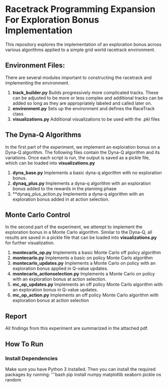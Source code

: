 # Racetrack Programming Expansion For Exploration Bonus Implementation
This repository explores the implementation of an exploration bonus across various algorithms applied to a simple grid world racetrack environment.

## Environment Files:
There are several modules important to constructing the racetrack and implementing the environment.
1. **track_builder.py**
Builds progressively more complicated tracks. These can be adjusted to be more or less complex and additional tracks can be added so long as they are appropriately labeled and called later on.
2. **environment.py** 
Sets up the environment and defines the RaceTrack class
3. **visualizations.py**
Additional visualizations to be used with the .pkl files

## The Dyna-Q Algorithms
In the first part of the experiment, we implement an exploration bonus on a Dyna-Q algorithm. The following files contain the Dyna-Q algorithm and its variations. Once each script is run, the output is saved as a pickle file, which can be loaded into **visualizations.py**
1. **dyna_base.py**
Implements a basic dyna-q algorithm with no exploration bonus.
2. **dynaq_plus.py**
Implements a dyna-q algorithm with an exploration bonus added to the rewards in the planning phase
3. **dynaq_plus_action.py
Implements a dyna-q algorithm with an exploration bonus added in at action selection.

## Monte Carlo Control
In the second part of the experiment, we attempt to implement the exploration bonus in a Monte Carlo algorithm. Similar to the Dyna-Q, all results are saved in a pickle file that can be loaded into **visualizations.py** for further visualization.
1. **montecarlo_op.py**
Implements a basic Monte Carlo off policy algorithm
2. **montecarlo.py**
Implements a basic on policy Monte Carlo algorithm
3. **montecarlo_updates.py**
Implements a Monte Carlo on policy with an exploration bonus applied in Q-value updates.
4. **montecarlo_actionselection.py**
Implements a Monte Carlo on policy with an exploration bonus at action selection.
5. **mc_op_updates.py**
Implements an off policy Monte Carlo algorithm with an exploration bonus in Q-value updates.
6. **mc_op_action.py**
Implements an off policy Monte Carlo algorithm with exploration bonus at action selection

## Report
All findings from this experiment are summarized in the attached pdf.

## How To Run
### Install Dependencies
Make sure you have Python 3 installed. Then you can install the required packages by running:
'''bash
pip install numpy matplotlib seaborn pickle os random


